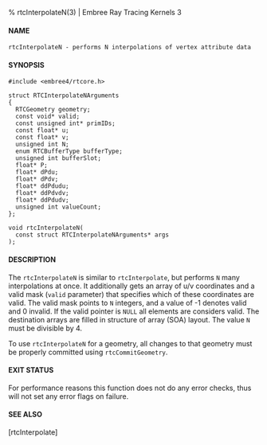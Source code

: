 % rtcInterpolateN(3) | Embree Ray Tracing Kernels 3

#### NAME

    rtcInterpolateN - performs N interpolations of vertex attribute data

#### SYNOPSIS

    #include <embree4/rtcore.h>

    struct RTCInterpolateNArguments
    {
      RTCGeometry geometry;
      const void* valid;
      const unsigned int* primIDs;
      const float* u;
      const float* v;
      unsigned int N;
      enum RTCBufferType bufferType;
      unsigned int bufferSlot;
      float* P;
      float* dPdu;
      float* dPdv;
      float* ddPdudu;
      float* ddPdvdv;
      float* ddPdudv;
      unsigned int valueCount;
    };

    void rtcInterpolateN(
      const struct RTCInterpolateNArguments* args
    );

#### DESCRIPTION

The `rtcInterpolateN` is similar to `rtcInterpolate`, but performs
`N` many interpolations at once. It additionally gets an array of
u/v coordinates and a valid mask (`valid` parameter) that
specifies which of these coordinates are valid. The valid mask points
to `N` integers, and a value of -1 denotes valid and 0 invalid. If
the valid pointer is `NULL` all elements are considers valid. The
destination arrays are filled in structure of array (SOA) layout. The
value `N` must be divisible by 4.

To use `rtcInterpolateN` for a geometry, all changes to that
geometry must be properly committed using `rtcCommitGeometry`.

#### EXIT STATUS

For performance reasons this function does not do any error checks,
thus will not set any error flags on failure.

#### SEE ALSO

[rtcInterpolate]
